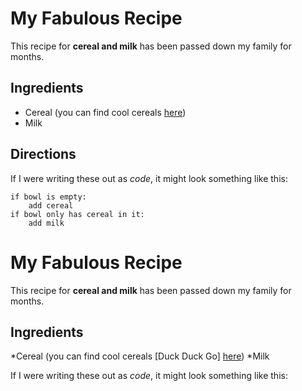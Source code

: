 <h1>My Fabulous Recipe</h1>

<p>This recipe for <strong>cereal and milk</strong> has been passed down my family for months.</p>

<h2>Ingredients</h2>

<ul>
    <li>Cereal (you can find cool cereals <a href="www.example.com/coolcereals">here</a>)</li>
    <li>Milk</li>
</ul>

<h2>Directions</h2>

<p>If I were writing these out as <em>code</em>, it might look something like this:</p>

<pre><code>if bowl is empty:
    add cereal
if bowl only has cereal in it:
    add milk
</code></pre>
</body>

# My Fabulous Recipe

 This recipe for <strong>cereal and milk</strong> has been passed down my family for months.

## Ingredients
*Cereal (you can find cool cereals [Duck Duck Go] <a href="www.example.com/coolcereals">here</a>)
*Milk

If I were writing these out as _code_,  it might look something like this:
